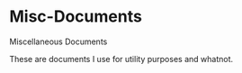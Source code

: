# Misc-Documents
Miscellaneous Documents

These are documents I use for utility purposes and whatnot.



